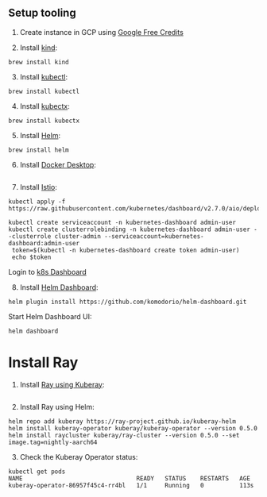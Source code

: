 ## Setup tooling

1. Create instance in GCP using [Google Free Credits](https://cloud.google.com/free)

2. Install [kind](https://kind.sigs.k8s.io/docs/user/quick-start/):

```
brew install kind
```

3. Install [kubectl](https://kubernetes.io/docs/tasks/tools/install-kubectl-macos/#install-with-homebrew-on-macos):

```
brew install kubectl
```

4. Install [kubectx](https://formulae.brew.sh/formula/kubectx):
```
brew install kubectx
```
5. Install [Helm](https://helm.sh/docs/intro/install/):
```
brew install helm
```

6. Install [Docker Desktop](https://docs.docker.com/desktop/install/mac-install):
```
```

7. Install [Istio](https://istio.io/latest/docs/setup/platform-setup/kind):
```
kubectl apply -f https://raw.githubusercontent.com/kubernetes/dashboard/v2.7.0/aio/deploy/recommended.yaml

kubectl create serviceaccount -n kubernetes-dashboard admin-user
kubectl create clusterrolebinding -n kubernetes-dashboard admin-user --clusterrole cluster-admin --serviceaccount=kubernetes-dashboard:admin-user
 token=$(kubectl -n kubernetes-dashboard create token admin-user)
 echo $token
```

Login to [k8s Dashboard](http://localhost:8001/api/v1/namespaces/kubernetes-dashboard/services/https:kubernetes-dashboard:/proxy/#/workloads?namespace=default)

8. Install [Helm Dashboard](https://github.com/komodorio/helm-dashboard.git):

```
helm plugin install https://github.com/komodorio/helm-dashboard.git
```

Start Helm Dashboard UI:
```
helm dashboard
```

# Install Ray

1. Install [Ray using Kuberay](https://github.com/ray-project/kuberay/blob/master/helm-chart/ray-cluster/README.md):
```

```

2. Install Ray using Helm:
```
helm repo add kuberay https://ray-project.github.io/kuberay-helm
helm install kuberay-operator kuberay/kuberay-operator --version 0.5.0
helm install raycluster kuberay/ray-cluster --version 0.5.0 --set image.tag=nightly-aarch64
```

3. Check the Kuberay Operator status:
```
kubectl get pods
NAME                                READY   STATUS    RESTARTS   AGE
kuberay-operator-86957f45c4-rr4bl   1/1     Running   0          113s
```